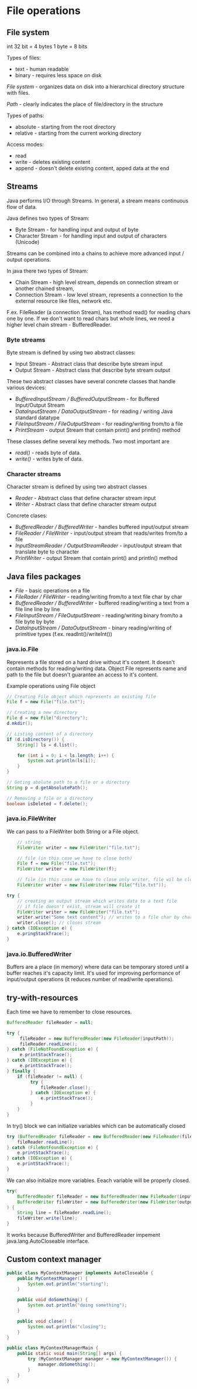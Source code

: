 # File operations

## File system

int 32 bit = 4 bytes
1 byte = 8 bits

Types of files:

- text - human readable
- binary - requires less space on disk

*File system* - organizes data on disk into a hierarchical directory structure with files.

*Path* - clearly indicates the place of file/directory in the structure

Types of paths:

- absolute - starting from the root directory
- relative - starting from the current working directory

Access modes:

- read
- write - deletes existing content
- append - doesn't delete existing content, apped data at the end

## Streams

Java performs I/O through Streams. In general, a stream means continuous flow of data. 

Java defines two types of Stream:

- Byte Stream - for handling input and output of byte
- Character Stream - for handling input and output of characters (Unicode)

Streams can be combined into a chains to achieve more advanced input / output operations.

In java there two types of Stream: 
- Chain Stream - high level stream, depends on connection stream or another chained stream,
- Connection Stream - low level stream, represents a connection to the external resource like files, network etc.

F.ex. FileReader (a connection Stream), has method read() for reading chars one by one. If we don't want to read chars but whole lines, we need a higher level chain stream - BufferedReader.

### Byte streams

Byte stream is defined by using two abstract classes:

- Input Stream - Abstract class that describe byte stream input
- Output Stream - Abstract class that describe byte stream output

These two abstract classes have several concrete classes that handle various devices:

- *BufferedInputStream / BufferedOutputStream* - for Buffered Input/Output Stream
- *DataInputStream / DataOutputStream* - for reading / writing Java standard datatype
- *FileInputStream / FileOutputStream* - for reading/writing from/to a file
- *PrintStream*	- output Stream that contain print() and println() method

These classes define several key methods. Two most important are

- *read()* - reads byte of data.
- *write()* - writes byte of data.

### Character streams

Character stream is defined by using two abstract classes

- *Reader* - Abstract class that define character stream input
- *Writer* - Abstract class that define character stream output

Concrete clases:

- *BufferedReader / BufferedWriter* - handles buffered input/output stream
- *FileReader / FileWriter* - input/output stream that reads/writes from/to a file
- *InputStreamReader / OutputStreamReader* - input/output stream that translate byte to character
- *PrintWriter* - output Stream that contain print() and println() method

## Java files packages

- *File* - basic operations on a file
- *FileRader / FileWriter* -  reading/writing from/to a text file char by char
- *BufferedReader / BufferedWriter* - buffered reading/writing a text from a file line line by line
- *FileInputStream / FileOutputStream* - reading/writing binary from/to a file byte by byte
- *DataInputStream / DataOutputStream* - binary reading/writing of primitive types (f.ex. readInt()/writeInt())

### java.io.File

Represents a file stored on a hard drive without it's content. It doesn't contain methods for reading/writing data.
Object File represents name and path to the file but doesn't guarantee an access to it's content.

Example operations using File object

```java
// Creating File object which represents an existing file
File f = new File("file.txt");

// Creating a new directory
File d = new File("directory");
d.mkdir();

// Listing content of a directory
if (d.isDirectory()) {
    String[] ls = d.list();

    for (int i = 0; i < ls.length; i++) {
        System.out.println(ls[i]);
    }   
}

// Geting abolute path to a file or a directory
String p = d.getAbsolutePath();

// Removing a file or a directory
boolean isDeleted = f.delete();
```

### java.io.FileWriter

We can pass to a FileWriter both String or a File object.

```java
    // string
    FileWriter writer = new FileWriter("file.txt");

    // file (in this case we have to close both)
    File f = new File("file.txt");
    FileWriter writer = new FileWriter(f);

    // file (in this case we have to close only writer, file wil be closed automatically)
    FileWriter writer = new FileWriter(new File("file.txt"));

```

```java
try {
    // creating an output stream which writes data to a text file
    // if file doesn't exist, stream will create it
    FileWriter writer = new FileWriter("file.txt");
    writer.write("Some text content"); // writes to a file char by char
    writer.close(); // closes stream
} catch (IOException e) {
    e.pringStackTrace();
}
```

### java.io.BufferedWriter

Buffers are a place (in memory) where data can be temporary stored until a buffer reaches it's capacity limit.
It's used for improving performance of input/output operations (it reduces number of read/write operations).


## try-with-resources


Each time we have to remember to close resources.

```java
BufferedReader fileReader = null;

try {
     fileReader = new BufferedReader(new FileReader(inputPath));
     fileReader.readLine();
} catch (FileNotFoundException e) {
     e.printStackTrace();
} catch (IOException e) {
     e.printStackTrace();
} finally {
    if (fileReader != null) {
         try {
             fileReader.close();
         } catch (IOException e) {
             e.printStackTrace();
         }
    }
}
```

In try() block we can initialize variables which can be automatically closed

```java
try (BufferedReader fileReader = new BufferedReader(new FileReader(filePath))) {
    fileReader.readLine();
} catch (FileNotFoundException e) {
    e.printStackTrace();
} catch (IOException e) {
    e.printStackTrace();
}
```

We can also initialize more variables. Eeach variable will be properly closed.

```java
try(
    BufferedReader fileReader = new BufferedReader(new FileReader(inputPath));
    BufferedWriter fileWriter = new BufferedWriter(new FileWriter(outputPath))
) {
    String line = fileReader.readLine();
    fileWriter.write(line);
}
```

It works because BufferedWriter and BufferedReader impement java.lang.AutoCloseable interface.


## Custom context manager

```java
public class MyContextManager implements AutoCloseable {
    public MyContextManager() {
        System.out.println("starting");
    }

    public void doSomething() {
        System.out.println("doing something");
    }

    public void close() {
        System.out.println("closing");
    }
}

public class MyContextManagerMain {
    public static void main(String[] args) {
        try (MyContextManager manager = new MyContextManager()) {
            manager.doSomething();
        }
    }
}
```

